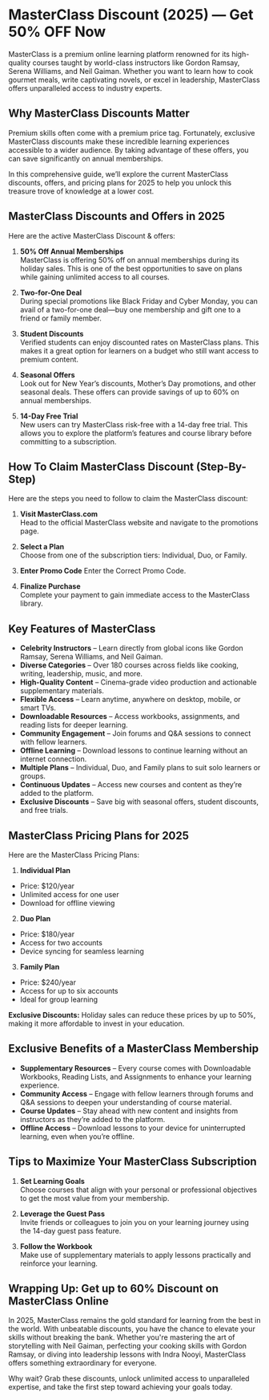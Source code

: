 # MasterClass Discount (2025) — Get 50% OFF Now

MasterClass is a premium online learning platform renowned for its high-quality courses taught by world-class instructors like Gordon Ramsay, Serena Williams, and Neil Gaiman. Whether you want to learn how to cook gourmet meals, write captivating novels, or excel in leadership, MasterClass offers unparalleled access to industry experts.

## Why MasterClass Discounts Matter

Premium skills often come with a premium price tag. Fortunately, exclusive MasterClass discounts make these incredible learning experiences accessible to a wider audience. By taking advantage of these offers, you can save significantly on annual memberships.

In this comprehensive guide, we’ll explore the current MasterClass discounts, offers, and pricing plans for 2025 to help you unlock this treasure trove of knowledge at a lower cost.

## MasterClass Discounts and Offers in 2025

Here are the active MasterClass Discount & offers:

1. **50% Off Annual Memberships**  
   MasterClass is offering 50% off on annual memberships during its holiday sales. This is one of the best opportunities to save on plans while gaining unlimited access to all courses.

2. **Two-for-One Deal**  
   During special promotions like Black Friday and Cyber Monday, you can avail of a two-for-one deal—buy one membership and gift one to a friend or family member.

3. **Student Discounts**  
   Verified students can enjoy discounted rates on MasterClass plans. This makes it a great option for learners on a budget who still want access to premium content.

4. **Seasonal Offers**  
   Look out for New Year’s discounts, Mother’s Day promotions, and other seasonal deals. These offers can provide savings of up to 60% on annual memberships.

5. **14-Day Free Trial**  
   New users can try MasterClass risk-free with a 14-day free trial. This allows you to explore the platform’s features and course library before committing to a subscription.

## How To Claim MasterClass Discount (Step-By-Step)

Here are the steps you need to follow to claim the MasterClass discount:

1. **Visit MasterClass.com**  
   Head to the official MasterClass website and navigate to the promotions page.

2. **Select a Plan**  
   Choose from one of the subscription tiers: Individual, Duo, or Family.

3. **Enter Promo Code**
   Enter the Correct Promo Code.

5. **Finalize Purchase**  
   Complete your payment to gain immediate access to the MasterClass library.

## Key Features of MasterClass

- **Celebrity Instructors** – Learn directly from global icons like Gordon Ramsay, Serena Williams, and Neil Gaiman.
- **Diverse Categories** – Over 180 courses across fields like cooking, writing, leadership, music, and more.
- **High-Quality Content** – Cinema-grade video production and actionable supplementary materials.
- **Flexible Access** – Learn anytime, anywhere on desktop, mobile, or smart TVs.
- **Downloadable Resources** – Access workbooks, assignments, and reading lists for deeper learning.
- **Community Engagement** – Join forums and Q&A sessions to connect with fellow learners.
- **Offline Learning** – Download lessons to continue learning without an internet connection.
- **Multiple Plans** – Individual, Duo, and Family plans to suit solo learners or groups.
- **Continuous Updates** – Access new courses and content as they’re added to the platform.
- **Exclusive Discounts** – Save big with seasonal offers, student discounts, and free trials.

## MasterClass Pricing Plans for 2025

Here are the MasterClass Pricing Plans:

1. **Individual Plan**  
 -  Price: $120/year
 -  Unlimited access for one user  
 -  Download for offline viewing

2. **Duo Plan**  
 -  Price: $180/year  
 -  Access for two accounts  
 -  Device syncing for seamless learning

3. **Family Plan**
-   Price: $240/year
-   Access for up to six accounts  
-   Ideal for group learning

**Exclusive Discounts:** Holiday sales can reduce these prices by up to 50%, making it more affordable to invest in your education.

## Exclusive Benefits of a MasterClass Membership

- **Supplementary Resources** – Every course comes with Downloadable Workbooks, Reading Lists, and Assignments to enhance your learning experience.
- **Community Access** – Engage with fellow learners through forums and Q&A sessions to deepen your understanding of course material.
- **Course Updates** – Stay ahead with new content and insights from instructors as they’re added to the platform.
- **Offline Access** – Download lessons to your device for uninterrupted learning, even when you’re offline.

## Tips to Maximize Your MasterClass Subscription

1. **Set Learning Goals**  
   Choose courses that align with your personal or professional objectives to get the most value from your membership.

2. **Leverage the Guest Pass**  
   Invite friends or colleagues to join you on your learning journey using the 14-day guest pass feature.

3. **Follow the Workbook**  
   Make use of supplementary materials to apply lessons practically and reinforce your learning.

## Wrapping Up: Get up to 60% Discount on MasterClass Online

In 2025, MasterClass remains the gold standard for learning from the best in the world. With unbeatable discounts, you have the chance to elevate your skills without breaking the bank. Whether you're mastering the art of storytelling with Neil Gaiman, perfecting your cooking skills with Gordon Ramsay, or diving into leadership lessons with Indra Nooyi, MasterClass offers something extraordinary for everyone.

Why wait? Grab these discounts, unlock unlimited access to unparalleled expertise, and take the first step toward achieving your goals today.
